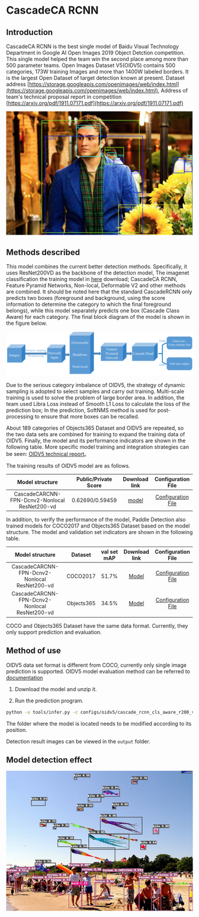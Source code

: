 # CascadeCA RCNN
## Introduction
CascadeCA RCNN is the best single model of Baidu Visual Technology Department in Google AI Open Images 2019 Object Detction competition. This single model helped the team win the second place among more than 500 parameter teams. Open Images Dataset V5(OIDV5) contains 500 categories, 173W training Images and more than 1400W labeled borders. It is the largest Open Dataset of target detection known at present. Dataset address [https://storage.googleapis.com/openimages/web/index.html](https://storage.googleapis.com/openimages/web/index.html), Address of team's technical proposal report in competition [https://arxiv.org/pdf/1911.07171.pdf](https://arxiv.org/pdf/1911.07171.pdf)

![](../../images/oidv5_gt.png)

## Methods described
This model combines the current better detection methods. Specifically, it uses ResNet200VD as the backbone of the detection model, The imagenet classification the training model in [here](https://github.com/PaddlePaddle/models/blob/develop/PaddleCV/image_classification/README_en.md) download; CascadeCA RCNN, Feature Pyramid Networks, Non-local, Deformable V2 and other methods are combined. It should be noted here that the standard CascadeRCNN only predicts two boxes (foreground and background, using the score information to determine the category to which the final foreground belongs), while this model separately predicts one box (Cascade Class Aware) for each category. The final block diagram of the model is shown in the figure below.

![](../../images/oidv5_model_framework.png)


Due to the serious category imbalance of OIDV5, the strategy of dynamic sampling is adopted to select samples and carry out training. Multi-scale training is used to solve the problem of large border area. In addition, the team used Libra Loss instead of Smooth L1 Loss to calculate the loss of the prediction box; In the prediction, SoftNMS method is used for post-processing to ensure that more boxes can be recalled.

About 189 categories of Objects365 Dataset and OIDV5 are repeated, so the two data sets are combined for training to expand the training data of OIDV5. Finally, the model and its performance indicators are shown in the following table. More specific model training and integration strategies can be seen: [OIDV5 technical report](https://arxiv.org/pdf/1911.07171.pdf)。

The training results of OIDV5 model are as follows.


|        Model structure         | Public/Private Score |                           Download link                           | Configuration File |
| :-----------------: | :--------: | :----------------------------------------------------------: | :--------: |
| CascadeCARCNN-FPN-Dcnv2-Nonlocal ResNet200-vd |    0.62690/0.59459    | [model](https://paddlemodels.bj.bcebos.com/object_detection/oidv5_cascade_rcnn_cls_aware_r200_vd_fpn_dcnv2_nonlocal_softnms.tar) |  [Configuration File](https://github.com/PaddlePaddle/PaddleDetection/tree/develop/static/configs/oidv5/cascade_rcnn_cls_aware_r200_vd_fpn_dcnv2_nonlocal_softnms.yml) |


In addition, to verify the performance of the model, Paddle Detection also trained models for COCO2017 and Objects365 Dataset based on the model structure. The model and validation set indicators are shown in the following table.

|        Model structure         | Dataset |  val set mAP |                           Download link                           | Configuration File |
| :-----------------: | :--------: | :--------: | :----------------------------------------------------------: | :--------: |
| CascadeCARCNN-FPN-Dcnv2-Nonlocal ResNet200-vd | COCO2017 |    51.7%    | [Model](https://paddlemodels.bj.bcebos.com/object_detection/cascade_rcnn_cls_aware_r200_vd_fpn_dcnv2_nonlocal_softnms.tar) | [Configuration File](https://github.com/PaddlePaddle/PaddleDetection/tree/develop/static/configs/dcn/cascade_rcnn_cls_aware_r200_vd_fpn_dcnv2_nonlocal_softnms.yml) |
| CascadeCARCNN-FPN-Dcnv2-Nonlocal ResNet200-vd | Objects365 |    34.5%    | [Model](https://paddlemodels.bj.bcebos.com/object_detection/obj365_cascade_rcnn_cls_aware_r200_vd_fpn_dcnv2_nonlocal_softnms.tar) | [Configuration File](https://github.com/PaddlePaddle/PaddleDetection/tree/develop/static/configs/obj365/cascade_rcnn_cls_aware_r200_vd_fpn_dcnv2_nonlocal_softnms.yml) |

COCO and Objects365 Dataset have the same data format. Currently, they only support prediction and evaluation.

## Method of use

OIDV5 data set format is different from COCO, currently only single image prediction is supported. OIDV5 model evaluation method can be referred to [documentation](https://github.com/tensorflow/models/blob/master/research/object_detection/g3doc/challenge_evaluation.md)

1. Download the model and unzip it.

2. Run the prediction program.

```bash
python -u tools/infer.py -c configs/oidv5/cascade_rcnn_cls_aware_r200_vd_fpn_dcnv2_nonlocal_softnms.yml -o weights=./oidv5_cascade_rcnn_cls_aware_r200_vd_fpn_dcnv2_nonlocal_softnms/ --infer_img=demo/000000570688.jpg
```

The folder where the model is located needs to be modified according to its position.

Detection result images can be viewed in the `output` folder.

## Model detection effect

![](../../images/oidv5_pred.jpg)
